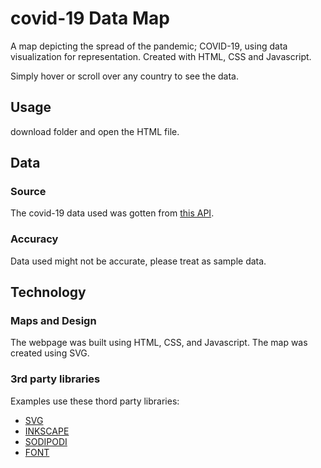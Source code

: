 # covid-19 Data Map
A map depicting the spread of the pandemic; COVID-19, using data visualization for representation.
Created with HTML, CSS and Javascript.

Simply hover or scroll over any country to see the data. 


## Usage
download folder and open the HTML file.


## Data
### Source
The covid-19 data used was gotten from [this API](https://coronavirus-19-api.herokuapp.com/countries).

### Accuracy
Data used might not be accurate, please treat as sample data.



## Technology
### Maps and Design
The webpage was built using HTML, CSS, and Javascript.
The map was created using SVG.

### 3rd party libraries
Examples use these thord party libraries:

* [SVG](http://www.w3.org/2000/svg)
* [INKSCAPE](http://www.inkscape.org/namespaces/inkscape)
* [SODIPODI](http://sodipodi.sourceforge.net/DTD/sodipodi-0.dtd)
* [FONT](https://fonts.googleapis.com/css?family=Oswald:200,400,700&display=swap)

